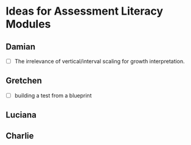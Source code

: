 Ideas for Assessment Literacy Modules
=====================================

## Damian

- [ ] The irrelevance of vertical/interval scaling for growth interpretation.

## Gretchen

- [ ] building a test from a blueprint


## Luciana


## Charlie


